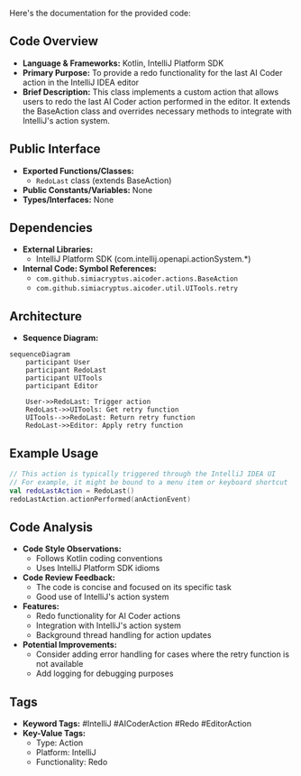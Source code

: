 Here's the documentation for the provided code:

## Code Overview
- **Language & Frameworks:** Kotlin, IntelliJ Platform SDK
- **Primary Purpose:** To provide a redo functionality for the last AI Coder action in the IntelliJ IDEA editor
- **Brief Description:** This class implements a custom action that allows users to redo the last AI Coder action performed in the editor. It extends the BaseAction class and overrides necessary methods to integrate with IntelliJ's action system.

## Public Interface
- **Exported Functions/Classes:** 
  - `RedoLast` class (extends BaseAction)
- **Public Constants/Variables:** None
- **Types/Interfaces:** None

## Dependencies
- **External Libraries:**
  - IntelliJ Platform SDK (com.intellij.openapi.actionSystem.*)
- **Internal Code: Symbol References:**
  - `com.github.simiacryptus.aicoder.actions.BaseAction`
  - `com.github.simiacryptus.aicoder.util.UITools.retry`

## Architecture
- **Sequence Diagram:**
```mermaid
sequenceDiagram
    participant User
    participant RedoLast
    participant UITools
    participant Editor

    User->>RedoLast: Trigger action
    RedoLast->>UITools: Get retry function
    UITools-->>RedoLast: Return retry function
    RedoLast->>Editor: Apply retry function
```

## Example Usage
```kotlin
// This action is typically triggered through the IntelliJ IDEA UI
// For example, it might be bound to a menu item or keyboard shortcut
val redoLastAction = RedoLast()
redoLastAction.actionPerformed(anActionEvent)
```

## Code Analysis
- **Code Style Observations:** 
  - Follows Kotlin coding conventions
  - Uses IntelliJ Platform SDK idioms
- **Code Review Feedback:**
  - The code is concise and focused on its specific task
  - Good use of IntelliJ's action system
- **Features:**
  - Redo functionality for AI Coder actions
  - Integration with IntelliJ's action system
  - Background thread handling for action updates
- **Potential Improvements:**
  - Consider adding error handling for cases where the retry function is not available
  - Add logging for debugging purposes

## Tags
- **Keyword Tags:** #IntelliJ #AICoderAction #Redo #EditorAction
- **Key-Value Tags:**
  - Type: Action
  - Platform: IntelliJ
  - Functionality: Redo